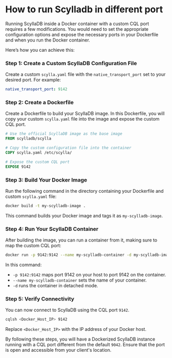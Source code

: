 # How to run Scylladb in different port

Running ScyllaDB inside a Docker container with a custom CQL port requires a few modifications. You would need to set the appropriate configuration options and expose the necessary ports in your Dockerfile and when you run the Docker container.

Here’s how you can achieve this:

### Step 1: Create a Custom ScyllaDB Configuration File

Create a custom `scylla.yaml` file with the `native_transport_port` set to your desired port. For example:

```yaml
native_transport_port: 9142
```

### Step 2: Create a Dockerfile

Create a Dockerfile to build your ScyllaDB image. In this Dockerfile, you will copy your custom `scylla.yaml` file into the image and expose the custom CQL port.

```Dockerfile
# Use the official ScyllaDB image as the base image
FROM scylladb/scylla

# Copy the custom configuration file into the container
COPY scylla.yaml /etc/scylla/

# Expose the custom CQL port
EXPOSE 9142
```

### Step 3: Build Your Docker Image

Run the following command in the directory containing your Dockerfile and custom `scylla.yaml` file:

```sh
docker build -t my-scylladb-image .
```

This command builds your Docker image and tags it as `my-scylladb-image`.

### Step 4: Run Your ScyllaDB Container

After building the image, you can run a container from it, making sure to map the custom CQL port:

```sh
docker run -p 9142:9142 --name my-scylladb-container -d my-scylladb-image
```

In this command:

- `-p 9142:9142` maps port 9142 on your host to port 9142 on the container.
- `--name my-scylladb-container` sets the name of your container.
- `-d` runs the container in detached mode.

### Step 5: Verify Connectivity

You can now connect to ScyllaDB using the CQL port `9142`.

```sh
cqlsh <Docker_Host_IP> 9142
```

Replace `<Docker_Host_IP>` with the IP address of your Docker host.

By following these steps, you will have a Dockerized ScyllaDB instance running with a CQL port different from the default `9042`. Ensure that the port is open and accessible from your client's location.
